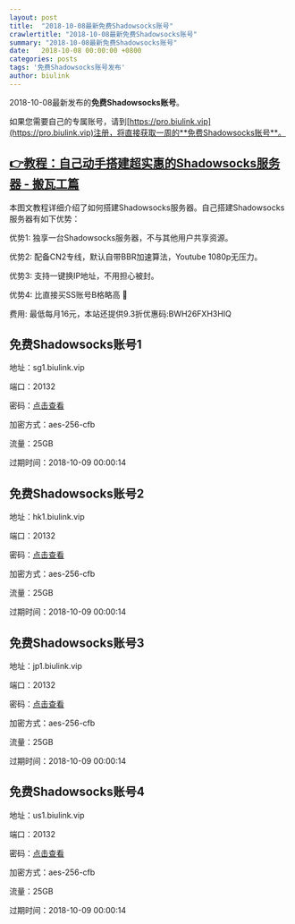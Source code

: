 ```yaml
---
layout: post
title:  "2018-10-08最新免费Shadowsocks账号"
crawlertitle: "2018-10-08最新免费Shadowsocks账号"
summary: "2018-10-08最新免费Shadowsocks账号"
date:   2018-10-08 00:00:00 +0800
categories: posts
tags: '免费Shadowsocks账号发布'
author: biulink
---
```


2018-10-08最新发布的**免费Shadowsocks账号**。

如果您需要自己的专属账号，请到[https://pro.biulink.vip](https://pro.biulink.vip)注册，将直接获取一周的**免费Shadowsocks账号**。

## [👉教程：自己动手搭建超实惠的Shadowsocks服务器 - 搬瓦工篇](https://github.com/Biulink/ShadowsocksTutorials/blob/master/%E6%95%99%E6%82%A8%E8%87%AA%E5%B7%B1%E5%8A%A8%E6%89%8B%E6%90%AD%E5%BB%BA%E8%B6%85%E5%AE%9E%E6%83%A0%E7%9A%84Shadowsocks%E6%9C%8D%E5%8A%A1%E5%99%A8%20-%20%E6%90%AC%E7%93%A6%E5%B7%A5%E7%AF%87.md)
  
  本图文教程详细介绍了如何搭建Shadowsocks服务器。自己搭建Shadowsocks服务器有如下优势：

  优势1: 独享一台Shadowsocks服务器，不与其他用户共享资源。

  优势2: 配备CN2专线，默认自带BBR加速算法，Youtube 1080p无压力。

  优势3: 支持一键换IP地址，不用担心被封。

  优势4: 比直接买SS账号B格略高 🙂

  费用: 最低每月16元，本站还提供9.3折优惠码:BWH26FXH3HIQ
## 免费Shadowsocks账号1

地址：sg1.biulink.vip

端口：20132

密码：[点击查看](https://github.com/Biulink/ShadowsocksTutorials/blob/master/publish/2018-10-08%E6%9C%80%E6%96%B0%E5%85%8D%E8%B4%B9Shadowsocks%E8%B4%A6%E5%8F%B7.md)

加密方式：aes-256-cfb

流量：25GB

过期时间：2018-10-09 00:00:14

## 免费Shadowsocks账号2

地址：hk1.biulink.vip

端口：20132

密码：[点击查看](https://github.com/Biulink/ShadowsocksTutorials/blob/master/publish/2018-10-08%E6%9C%80%E6%96%B0%E5%85%8D%E8%B4%B9Shadowsocks%E8%B4%A6%E5%8F%B7.md)

加密方式：aes-256-cfb

流量：25GB

过期时间：2018-10-09 00:00:14

## 免费Shadowsocks账号3

地址：jp1.biulink.vip

端口：20132

密码：[点击查看](https://github.com/Biulink/ShadowsocksTutorials/blob/master/publish/2018-10-08%E6%9C%80%E6%96%B0%E5%85%8D%E8%B4%B9Shadowsocks%E8%B4%A6%E5%8F%B7.md)

加密方式：aes-256-cfb

流量：25GB

过期时间：2018-10-09 00:00:14

## 免费Shadowsocks账号4

地址：us1.biulink.vip

端口：20132

密码：[点击查看](https://github.com/Biulink/ShadowsocksTutorials/blob/master/publish/2018-10-08%E6%9C%80%E6%96%B0%E5%85%8D%E8%B4%B9Shadowsocks%E8%B4%A6%E5%8F%B7.md)

加密方式：aes-256-cfb

流量：25GB

过期时间：2018-10-09 00:00:14

